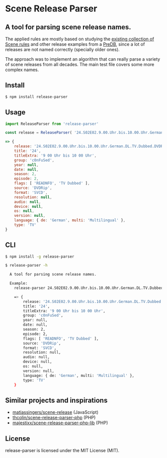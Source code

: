 # Scene Release Parser
## A tool for parsing scene release names.

The applied rules are mostly based on studying the [existing collection of Scene rules](https://scenerules.org/) and other release examples from a [PreDB](https://predb.de/), since a lot of releases are not named correctly (specially older ones).

The approach was to implement an algorithm that can really parse a variety of scene releases from all decades. The main test file covers some more complex names.


## Install

```sh
$ npm install release-parser
```


## Usage

```js
import ReleaseParser from 'release-parser'

const release = ReleaseParser( '24.S02E02.9.00.Uhr.bis.10.00.Uhr.German.DL.TV.Dubbed.DVDRip.SVCD.READ.NFO-c0nFuSed', 'tv' )

=> {
    release: '24.S02E02.9.00.Uhr.bis.10.00.Uhr.German.DL.TV.Dubbed.DVDRip.SVCD.READ.NFO-c0nFuSed',
    title: '24',
    titleExtra: '9 00 Uhr bis 10 00 Uhr',
    group: 'c0nFuSed',
    year: null,
    date: null,
    season: 2,
    episode: 2,
    flags: [ 'READNFO', 'TV Dubbed' ],
    source: 'DVDRip',
    format: 'SVCD',
    resolution: null,
    audio: null,
    device: null,
    os: null,
    version: null,
    language: { de: 'German', multi: 'Multilingual' },
    type: 'TV'
}
```


## CLI

```sh
$ npm install -g release-parser
```

```sh
$ release-parser -h

  A tool for parsing scene release names.

  Example:
    release-parser 24.S02E02.9.00.Uhr.bis.10.00.Uhr.German.DL.TV.Dubbed.DVDRip.SVCD.READ.NFO-c0nFuSed

    => {
        release: '24.S02E02.9.00.Uhr.bis.10.00.Uhr.German.DL.TV.Dubbed.DVDRip.SVCD.READ.NFO-c0nFuSed',
        title: '24',
        titleExtra: '9 00 Uhr bis 10 00 Uhr',
        group: 'c0nFuSed',
        year: null,
        date: null,
        season: 2,
        episode: 2,
        flags: [ 'READNFO', 'TV Dubbed' ],
        source: 'DVDRip',
        format: 'SVCD',
        resolution: null,
        audio: null,
        device: null,
        os: null,
        version: null,
        language: { de: 'German', multi: 'Multilingual' },
        type: 'TV'
    }
```

## Similar projects and inspirations
- [matiassingers/scene-release](https://github.com/matiassingers/scene-release) (JavaScript)
- [thcolin/scene-release-parser-php](https://github.com/thcolin/scene-release-parser-php) (PHP)
- [majestixx/scene-release-parser-php-lib](https://github.com/majestixx/scene-release-parser-php-lib) (PHP)


## License

release-parser is licensed under the MIT License (MIT).